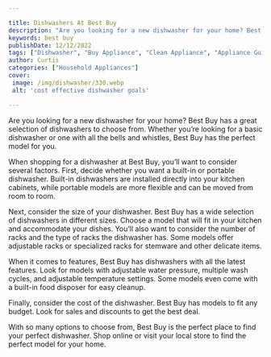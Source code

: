 ```yaml
---

title: Dishwashers At Best Buy
description: "Are you looking for a new dishwasher for your home? Best Buy has a great selection of dishwashers to choose from. Whether you’re l...swipe up to find out"
keywords: best buy
publishDate: 12/12/2022
tags: ["Dishwasher", "Buy Appliance", "Clean Appliance", "Appliance Guide"]
author: Curtis
categories: ["Household Appliances"]
cover: 
 image: /img/dishwasher/330.webp
 alt: 'cost effective dishwasher goals'

---
```


Are you looking for a new dishwasher for your home? Best Buy has a great selection of dishwashers to choose from. Whether you’re looking for a basic dishwasher or one with all the bells and whistles, Best Buy has the perfect model for you.

When shopping for a dishwasher at Best Buy, you’ll want to consider several factors. First, decide whether you want a built-in or portable dishwasher. Built-in dishwashers are installed directly into your kitchen cabinets, while portable models are more flexible and can be moved from room to room.

Next, consider the size of your dishwasher. Best Buy has a wide selection of dishwashers in different sizes. Choose a model that will fit in your kitchen and accommodate your dishes. You’ll also want to consider the number of racks and the type of racks the dishwasher has. Some models offer adjustable racks or specialized racks for stemware and other delicate items.

When it comes to features, Best Buy has dishwashers with all the latest features. Look for models with adjustable water pressure, multiple wash cycles, and adjustable temperature settings. Some models even come with a built-in food disposer for easy cleanup.

Finally, consider the cost of the dishwasher. Best Buy has models to fit any budget. Look for sales and discounts to get the best deal.

With so many options to choose from, Best Buy is the perfect place to find your perfect dishwasher. Shop online or visit your local store to find the perfect model for your home.
